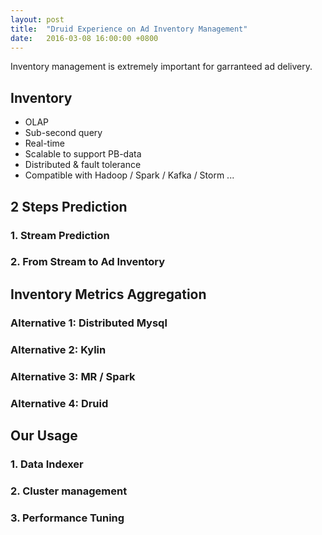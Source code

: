 ```yaml
---
layout:	post
title:	"Druid Experience on Ad Inventory Management"
date:	2016-03-08 16:00:00 +0800
---
```


Inventory management is extremely important for garranteed ad delivery.

## Inventory
* OLAP
* Sub-second query
* Real-time
* Scalable to support PB-data
* Distributed & fault tolerance
* Compatible with Hadoop / Spark / Kafka / Storm ...

## 2 Steps Prediction

### 1. Stream Prediction

### 2. From Stream to Ad Inventory

## Inventory Metrics Aggregation

### Alternative 1: Distributed Mysql

### Alternative 2: Kylin

### Alternative 3: MR / Spark

### Alternative 4: Druid

## Our Usage

### 1. Data Indexer

### 2. Cluster management

### 3. Performance Tuning


[druid-io]:http://druid.io/
[druid-overview-by-myself]:http://yanliguo.github.io/blog/druid-overview.html
[akka-druid-indexer]:https://yanliguo.github.org
[akka-druid-indexer-with-docker]:https://yanliguo.github.org
